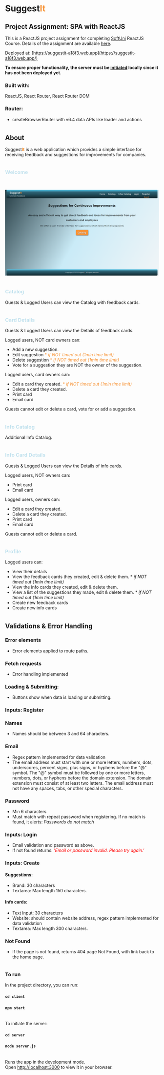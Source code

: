 # Suggest<span style="color:#F79234">**It**</span>
## **Project Assignment: SPA with ReactJS**

This is a ReactJS project assignment for completing [SoftUni](https://softuni.bg/)
ReactJS Course. Details of the assignment are available [here](https://github.com/zhenyahodges/SoftUni-Courses/blob/main/Front_End/REACT/REACT-PROJECT/ReactJS-Project-Assignment.docx).


Deployed at: [https://suggestit-a18f3.web.app](https://suggestit-a18f3.web.app/)

**To ensure proper functionality, the server must be [initiated](https://github.com/zhenyahodges/SuggestIt#initServer) locally since it has not been deployed yet.**

 ### **Built with:**

 ReactJS, React Router, React Router DOM
### **Router:**

 * createBrowserRouter  with v6.4 data APIs like loader and actions
#
## **About**
Suggest<span style="color:#F79234">**It**</span> is a web application which provides a simple interface for receiving feedback and suggestions for improvements for companies.
#

### <span style="color:#c2e2ee">**Welcome**</span>
<br>

![alt text](./readme-res/SuggestIt-Welcome-View.png "Welcome View")

#
### <span style="color:#c2e2ee">Catalog</span>

Guests & Logged Users can view the Catalog with feedback cards.
#
### <span style="color:#c2e2ee">**Card Details**</span>
Guests & Logged Users can view the Details of feedback cards.

Logged users, NOT card owners can:
* Add a new suggestion.
* Edit suggestion <span style="color:#F79234">* *if NOT timed out (1min time limit)*</span>
* Delete suggestion <span style="color:#F79234">* *if NOT timed out (1min time limit)*</span>
* Vote for a suggestion they are NOT the owner of the suggestion.

Logged users, card owners can:
* Edit a card they created. <span style="color:#F79234">* *if NOT timed out (1min time limit)*</span>
* Delete a card they created.
* Print card
* Email card

Guests cannot edit or delete a card, vote for or add a suggestion.
#
### <span style="color:#c2e2ee">**Info Catalog**</span>
Additional Info Catalog.
#
### <span style="color:#c2e2ee">**Info Card Details**</span>
Guests & Logged Users can view the Details of info cards.

Logged users, NOT owners can:
* Print card
* Email card

Logged users, owners can:
* Edit a card they created.
* Delete a card they created.
* Print card
* Email card

Guests cannot edit or delete a card.
#
### <span style="color:#c2e2ee">**Profile**</span>
Logged users can:
* View their details
* View the feedback cards they created, edit & delete them.  * *if NOT timed out (1min time limit)*
* View the info cards they created, edit & delete them.
* View a list of the suggestions they made, edit & delete them. * *if NOT timed out (1min time limit)*
* Create new feedback cards
* Create new info cards


#
## **Validations & Error Handling**

### **Error elements**
* Error elements applied to route paths.

### **Fetch requests**
* Error handling implemented

### **Loading & Submitting:**
* Buttons show when data is loading or submitting.

### **Inputs: Register**

### Names
* Names should be between 3 and 64  characters.

### Email
* Regex pattern implemented for data validation
* The email address must start with one or more letters, numbers, dots, underscores, percent signs, plus signs, or hyphens before the "@" symbol.
The "@" symbol must be followed by one or more letters, numbers, dots, or hyphens before the domain extension.
The domain extension must consist of at least two letters.
The email address must not have any spaces, tabs, or other special characters.

### Password
* Min 6 characters
* Must match with repeat password when registering. If no match is found, it alerts: *Passwords do not match*

### **Inputs:  Login**
* Email validation and password as above.
* If not found returns: <span style="color:red">*'Email or password invalid. Please try again.'*</span>

### **Inputs:  Create**
#### **Suggestions**:
* Brand: 30 characters
* Textarea: Max length 150 characters.

####  **Info cards**:
* Text Input: 30 characters
* Website: should contain website address, regex pattern implemented for data validation
* Textarea: Max length 300 characters.

### **Not Found**
* If the page is not found, returns 404 page Not Found, with link back to the home page.
#
### **To run**

In the project directory, you can run:

#### `cd client`
#### `npm start`
\
<a name="initServer"></a>To initiate the server:
#### `cd server`
#### `node server.js`

\
Runs the app in the development mode.\
Open [http://localhost:3000](http://localhost:3000) to view it in your browser.
#



